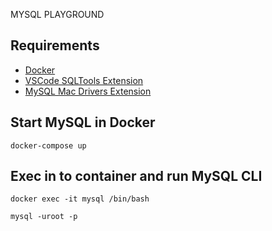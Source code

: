 MYSQL PLAYGROUND

## Requirements

- [Docker](https://docs.docker.com/desktop/install/mac-install/)
- [VSCode SQLTools Extension](https://vscode-sqltools.mteixeira.dev/)
- [MySQL Mac Drivers Extension](https://marketplace.visualstudio.com/items?itemName=mtxr.sqltools-driver-mysql)

## Start MySQL in Docker

```console
docker-compose up
```

## Exec in to container and run MySQL CLI

```console
docker exec -it mysql /bin/bash
```

```console
mysql -uroot -p
```
